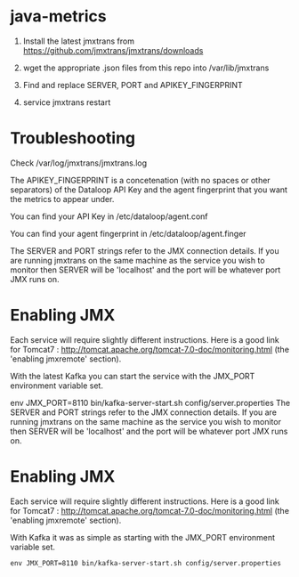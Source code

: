 # java-metrics

1. Install the latest jmxtrans from https://github.com/jmxtrans/jmxtrans/downloads

1. wget the appropriate .json files from this repo into /var/lib/jmxtrans

1. Find and replace SERVER, PORT and APIKEY_FINGERPRINT

1. service jmxtrans restart

# Troubleshooting

Check /var/log/jmxtrans/jmxtrans.log

The APIKEY_FINGERPRINT is a concetenation (with no spaces or other separators) of the Dataloop API Key and the agent fingerprint that you want the metrics to appear under.

You can find your API Key in /etc/dataloop/agent.conf

You can find your agent fingerprint in /etc/dataloop/agent.finger

The SERVER and PORT strings refer to the JMX connection details. If you are running jmxtrans on the same machine as the service you wish to monitor then SERVER will be 'localhost' and the port will be whatever port JMX runs on.

# Enabling JMX

Each service will require slightly different instructions. Here is a good link for Tomcat7 : http://tomcat.apache.org/tomcat-7.0-doc/monitoring.html
(the 'enabling jmxremote' section).

With the latest Kafka you can start the service with the JMX_PORT environment variable set.

env JMX_PORT=8110 bin/kafka-server-start.sh config/server.properties
The SERVER and PORT strings refer to the JMX connection details. If you are running jmxtrans on the same machine as the service you wish to monitor then SERVER will be 'localhost' and the port will be whatever port JMX runs on.

# Enabling JMX

Each service will require slightly different instructions. Here is a good link for Tomcat7 : http://tomcat.apache.org/tomcat-7.0-doc/monitoring.html
(the 'enabling jmxremote' section).

With Kafka it was as simple as starting with the JMX_PORT environment variable set.

    env JMX_PORT=8110 bin/kafka-server-start.sh config/server.properties
